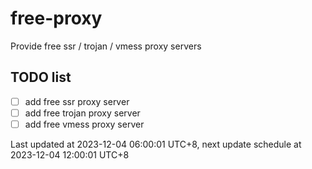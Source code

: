 
# free-proxy
Provide free ssr / trojan / vmess proxy servers


## TODO list
- [ ] add free ssr proxy server
- [ ] add free trojan proxy server
- [ ] add free vmess proxy server

Last updated at 2023-12-04 06:00:01 UTC+8, next update schedule at 2023-12-04 12:00:01 UTC+8

